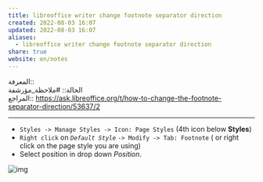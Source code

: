 ```yaml
---  
title: libreoffice writer change footnote separator direction  
created: 2022-08-03 16:07  
updated: 2022-08-03 16:07  
aliases:  
  - libreoffice writer change footnote separator direction  
share: true  
website: en/notes  
---  
```

  
المعرفة::   
الحالة:: #ملاحظة_مؤرشفة  
المراجع:: https://ask.libreoffice.org/t/how-to-change-the-footnote-separator-direction/53637/2  
  
---  
  
  
-   `Styles -> Manage Styles -> Icon: Page Styles` (4th icon below **Styles**)  
-   `Right click` on _`Default Style`_ `-> Modify -> Tab: Footnote` ( or right click on the page style you are using)  
-   Select position in drop down _Position_.  
  
![img](https://ask.libreoffice.org/uploads/asklibo/optimized/3X/5/1/51da1b9cb7aef431f9bf1ac779e556bf8eb9d9a4_2_690x750.png)
